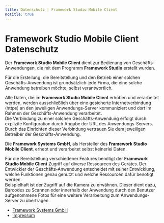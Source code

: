 ```yaml
---
title: Datenschutz | Framework Studio Mobile Client
notitle: true
---
```


# Framework Studio Mobile Client<br>Datenschutz

Der **Framework Studio Mobile Client** dient zur Bedienung von Geschäfts-Anwendungen, die mit dem Programm **Framework Studio** erstellt wurden.

Für die Erstellung, die Bereitstellung und den Betrieb einer solchen Geschäfts-Anwendung ist grundsätzlich jede Firma, die eine solche Anwendung betreiben möchte, selbst verantwortlich.

Alle Daten, die im **Framework Studio Mobile Client** erhoben und verarbeitet werden, werden ausschließlich über eine gesicherte Internetverbindung (https) an den jeweiligen Anwendungs-Server kommuniziert und dort im Rahmen der Geschäfts-Anwendung verarbeitet.<br>
Die Verbindung zu einer solchen Geschäfts-Anwendung erfolgt durch explizite Konfiguration durch Angabe der URL des Anwendungs-Servers. Durch das Einrichten dieser Verbindung vertrauen Sie dem jeweiligen Betreiber der Geschäfts-Anwendung.

Die **Framework Systems GmbH**, als Hersteller des **Framework Studio Mobile Client**, erhebt und verarbeitet selbst keinerlei Daten.

Für die Bereitstellung verschiedener Features benötigt der **Framework Studio Mobile Client** Zugriff auf diverse Ressourcen des Gerätes.
Der Entwickler der Geschäfts-Anwendung entscheidet mit seiner Entwicklung, welche Funktionen genau genutzt  und welche Ressourcen dafür benötigt werden.<br>
Beispielhaft ist der Zugriff auf die Kamera zu erwähnen. Dieser dient dazu, Barcodes zu Scannen oder innerhalb der Anwendung durch den Benutzer aufgenommene Fotos für eine weitere Verarbeitung zum Anwendungs-Server zu übertragen.

* [Framework Systems GmbH](<http://www.framework-systems.de>)
* [Impressum](<http://www.framework-systems.de/impressum/>)
